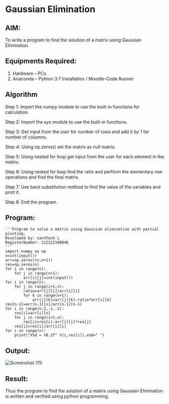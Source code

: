 # Gaussian Elimination

## AIM:
To write a program to find the solution of a matrix using Gaussian Elimination.

## Equipments Required:
1. Hardware – PCs
2. Anaconda – Python 3.7 Installation / Moodle-Code Runner

## Algorithm
Step 1: Import the numpy module to use the built-in functions for calculation.

Step 2: Import the sys module to use the built-in functions.

Step 3: Get input from the user for number of rows and add it by 1 for number of columns.

Step 4: Using np.zeros() set the matrix as null matrix.

Step 5: Using nested for loop get input from the user for each element in the matrix.

Step 6: Using nested for loop find the ratio and perform the elementary row operations and find the final matrix.

Step 7: Use back substitution method to find the value of the variables and print it.

Step 8: End the program.

## Program:
```
'''Program to solve a matrix using Gaussian elimination with partial pivoting.
Developed by: santhosh L
RegisterNumber: 212222100046
'''
import numpy as np
n=int(input())
arr=np.zeros((n,n+1))
res=np.zeros(n)
for i in range(n):
    for j in range(n+1):
        arr[i][j]=int(input())
for i in range(n):
    for j in range(i+1,n):
        ratio=arr[j][i]/arr[i][i]
        for k in range(n+1):
            arr[j][k]=arr[j][k]-ratio*arr[i][k]
res[n-1]=arr[n-1][n]/arr[n-1][n-1]
for i in range(n-2,-1,-1):
    res[i]=arr[i][n]
    for j in range(i+1,n):
        res[i]=res[i]-arr[i][j]*res[j]
    res[i]=res[i]/arr[i][i]
for i in range(n):
    print("X%d = %0.2f" %(i,res[i]),end=" ")
```

## Output:

![Screenshot (11)](https://github.com/sandy29l/Gaussian/assets/123359969/01cf85c8-9d4d-4aa7-8498-fbda16457f17)


## Result:
Thus the program to find the solution of a matrix using Gaussian Elimination is written and verified using python programming.

